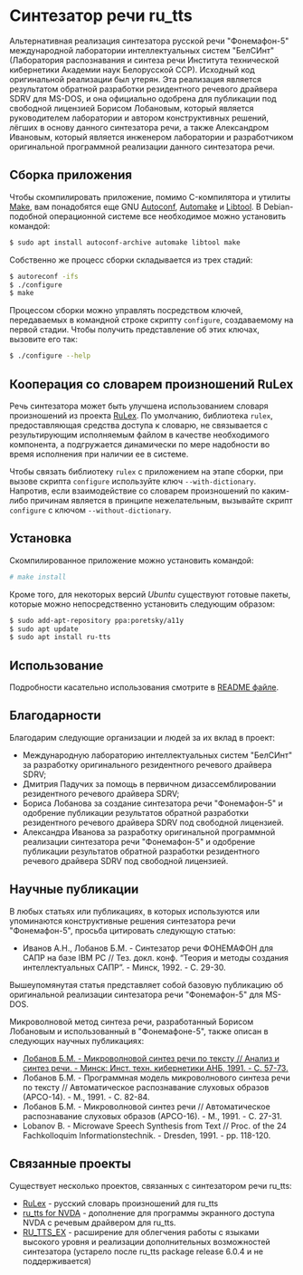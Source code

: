 # Синтезатор речи ru_tts

Альтернативная реализация синтезатора русской речи "Фонемафон-5"
международной лаборатории интеллектуальных систем "БелСИнт"
(Лаборатория распознавания и синтеза речи Института технической
кибернетики Академии наук Белорусской ССР). Исходный код
оригинальной реализации был утерян. Эта реализация является
результатом обратной разработки резидентного речевого драйвера SDRV
для MS-DOS, и она официально одобрена для публикации под свободной
лицензией Борисом Лобановым, который является руководителем
лаборатории и автором конструктивных решений, лёгших в основу данного
синтезатора речи, а также Александром Ивановым, который является
инженером лаборатории и разработчиком оригинальной программной
реализации данного синтезатора речи.


## Сборка приложения

Чтобы скомпилировать приложение, помимо C-компилятора и утилиты
[Make](https://www.gnu.org/software/make/), вам понадобятся еще GNU
[Autoconf](https://www.gnu.org/software/autoconf/),
[Automake](https://www.gnu.org/software/automake/) и
[Libtool](https://www.gnu.org/software/libtool/). В Debian-подобной
операционной системе все необходимое можно установить командой:

```bash
$ sudo apt install autoconf-archive automake libtool make
```

Собственно же процесс сборки складывается из трех стадий:

```bash
$ autoreconf -ifs
$ ./configure
$ make
```

Процессом сборки можно управлять посредством ключей, передаваемых в
командной строке скрипту `configure`, создаваемому на первой
стадии. Чтобы получить представление об этих ключах, вызовите его так:

```bash
$ ./configure --help
```


## Кооперация со словарем произношений RuLex

Речь синтезатора может быть улучшена использованием словаря
произношений из проекта [RuLex](https://github.com/poretsky/rulex). По
умолчанию, библиотека `rulex`, предоставляющая средства доступа к
словарю, не связывается с результирующим исполняемым файлом в качестве
необходимого компонента, а подгружается динамически по мере надобности
во время исполнения при наличии ее в системе.

Чтобы связать библиотеку `rulex` с приложением на этапе сборки, при
вызове скрипта `configure` используйте ключ
`--with-dictionary`. Напротив, если взаимодействие со словарем
произношений по каким-либо причинам является в принципе нежелательным,
вызывайте скрипт `configure` с ключом `--without-dictionary`.


## Установка

Скомпилированное приложение можно установить командой:

```bash
# make install
```

Кроме того, для некоторых версий *Ubuntu* существуют готовые пакеты,
которые можно непосредственно установить следующим образом:

```bash
$ sudo add-apt-repository ppa:poretsky/a11y
$ sudo apt update
$ sudo apt install ru-tts
```


## Использование

Подробности касательно использования смотрите в [README файле](README.ru).


## Благодарности

Благодарим следующие организации и людей за их вклад в проект:

* Международную лабораторию интеллектуальных систем "БелСИнт" за
  разработку оригинального резидентного речевого драйвера SDRV;
* Дмитрия Падучих за помощь в первичном дизассемблировании
  резидентного речевого драйвера SDRV;
* Бориса Лобанова за создание синтезатора речи "Фонемафон-5" и
  одобрение публикации результатов обратной разработки резидентного
  речевого драйвера SDRV под свободной лицензией.
* Александра Иванова за разработку оригинальной программной
  реализации синтезатора речи "Фонемафон-5" и одобрение публикации
  результатов обратной разработки резидентного речевого драйвера
  SDRV под свободной лицензией.


## Научные публикации

В любых статьях или публикациях, в которых используются или
упоминаются конструктивные решения синтезатора речи "Фонемафон-5",
просьба цитировать следующую статью:

* Иванов А.Н., Лобанов Б.М. - Синтезатор речи ФОНЕМАФОН для САПР на
  базе IBM PC // Тез. докл. конф. “Теория и методы создания
  интеллектуальных САПР”. - Минск, 1992. - С. 29-30.

Вышеупомянутая статья представляет собой базовую публикацию об
оригинальной реализации синтезатора речи "Фонемафон-5" для MS-DOS.

Микроволновой метод синтеза речи, разработанный Борисом Лобановым и
использованный в "Фонемафоне-5", также описан в следующих научных
публикациях:

* [Лобанов Б.М. - Микроволновой синтез речи по тексту // Анализ и
  синтез речи. - Минск: Инст. техн. кибернетики АНБ, 1991. -
  С. 57-73.](publications/Lobanov_B.M._-_Microwave_Speech_Synthesis_from_Text_(in_Russian).pdf)
* Лобанов Б.М. - Программная модель микроволнового синтеза речи по
  тексту // Автоматическое распознавание слуховых образов (АРСО-14). -
  М., 1991. - С. 82-84.
* Лобанов Б.М. - Микроволновой синтез речи // Автоматическое
  распознавание слуховых образов (АРСО-16). - М., 1991. - С. 27-31.
* Lobanov B. - Microwave Speech Synthesis from Text // Proc. of the 24
  Fachkolloquim Informationstechnik. - Dresden, 1991. - pp. 118-120.


## Связанные проекты

Существует несколько проектов, связанных с синтезатором речи ru_tts:

* [RuLex](https://github.com/poretsky/rulex) -
  русский словарь произношений для ru_tts
* [ru_tts for NVDA](https://gitverse.ru/kvark128/ru_tts-for-nvda) -
  дополнение для программы экранного доступа NVDA с речевым драйвером для ru_tts.
* [RU_TTS_EX](https://electrik-spb.ru/ru_tts/ru_tts_ex/) -
  расширение для облегчения работы с языками высокого уровня
  и реализации дополнительных возможностей синтезатора
  (устарело после ru_tts package release 6.0.4 и не поддерживается)
